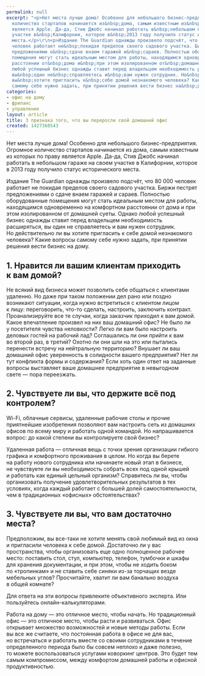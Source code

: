 ```yaml
---
permalink: null
excerpt: "<p>Нет места лучше дома! Особенно для небольшого бизнес-предприятия. Огромное
  количество стартапов начинается из&nbsp;дома, самым известным из&nbsp;которых по&nbsp;праву
  является Apple. Да-да, Стив Джобс начинал работать в&nbsp;небольшом гараже на&nbsp;своем
  участке в&nbsp;Калифорнии, которое в&nbsp;2013 году получило статус исторического
  места.</p>\r\n<p>Издание The Guardian однажды произвело подсчёт, что 80&nbsp;000
  человек работает не&nbsp;покидая пределов своего садового участка. Биржи пестрят
  предложениями о&nbsp;сдаче внаем гаражей и&nbsp;сараев. Полностью оборудованные
  помещения могут стать идеальным местом для работы, находящимся одновременно на&nbsp;комфортном
  расстоянии от&nbsp;дома и&nbsp;при этом изолированном от&nbsp;домашней суеты. Однако
  любой успешный бизнес однажды ставит перед владельцем необходимость расширяться,
  вы&nbsp;один не&nbsp;справляетесь и&nbsp;вам нужен сотрудник. Но&nbsp;действительно&nbsp;ли
  вы&nbsp;хотите пригласить к&nbsp;себе домой незнакомого человека? Какие вопросы
  самому себе нужно задать, при принятии решения вести бизнес на&nbsp;дому.</p>"
categories:
- офис на дому
- фриланс
- управление
layout: article
title: 3 признака того, что вы переросли свой домашний офис
created: 1427368543
---
```

<p>Нет места лучше дома! Особенно для небольшого бизнес-предприятия. Огромное количество стартапов начинается из&nbsp;дома, самым известным из&nbsp;которых по&nbsp;праву является Apple. Да-да, Стив Джобс начинал работать в&nbsp;небольшом гараже на&nbsp;своем участке в&nbsp;Калифорнии, которое в&nbsp;2013 году получило статус исторического места.</p>
<p>Издание The Guardian однажды произвело подсчёт, что 80&nbsp;000 человек работает не&nbsp;покидая пределов своего садового участка. Биржи пестрят предложениями о&nbsp;сдаче внаем гаражей и&nbsp;сараев. Полностью оборудованные помещения могут стать идеальным местом для работы, находящимся одновременно на&nbsp;комфортном расстоянии от&nbsp;дома и&nbsp;при этом изолированном от&nbsp;домашней суеты. Однако любой успешный бизнес однажды ставит перед владельцем необходимость расширяться, вы&nbsp;один не&nbsp;справляетесь и&nbsp;вам нужен сотрудник. Но&nbsp;действительно&nbsp;ли вы&nbsp;хотите пригласить к&nbsp;себе домой незнакомого человека? Какие вопросы самому себе нужно задать, при принятии решения вести бизнес на&nbsp;дому.</p>
<h2>1. Нравится&nbsp;ли вашим клиентам приходить к&nbsp;вам домой?</h2>
<p>Не&nbsp;всякий вид бизнеса может позволить себе общаться с&nbsp;клиентами удаленно. Но&nbsp;даже при таком положении дел рано или поздно возникают ситуации, когда нужно встретиться с&nbsp;клиентом лицом к&nbsp;лицу: переговорить, что-то сделать, настроить, заключить контракт. Проанализируйте все те&nbsp;случаи, когда заказчик приходил к&nbsp;вам домой. Какое впечатление произвел на&nbsp;них ваш домашний офис? Не&nbsp;было&nbsp;ли у&nbsp;посетителя чувства неловкости? Легко&nbsp;ли вам было настроить деловых гостей на&nbsp;рабочий лад? Соглашались&nbsp;ли они прийти к&nbsp;вам во&nbsp;второй раз, в&nbsp;третий? Охотно&nbsp;ли они шли на&nbsp;это или пытались перенести встречу на&nbsp;нейтральную территорию? Внушает&nbsp;ли ваш домашний офис уверенность в&nbsp;солидности вашего предприятия? Нет&nbsp;ли тут конфликта формы и&nbsp;содержания? Если хоть один ответ на&nbsp;заданные вопросы выставляет ваше домашнее предприятие в&nbsp;невыгодном свете&nbsp;— пора переезжать. </p>
<h2>2. Чувствуете&nbsp;ли вы, что держите всё под контролем?</h2>
<p>Wi-Fi, облачные сервисы, удаленные рабочие столы и&nbsp;прочие приятнейшие изобретения позволяют вам настроить сеть из&nbsp;домашних офисов по&nbsp;всему миру и&nbsp;работать одной командой. Но&nbsp;напрашивается вопрос: до&nbsp;какой степени вы&nbsp;контролируете свой бизнес? </p>
<p>Удаленная работа&nbsp;— отличная вещь с&nbsp;точки зрения организации гибкого графика и&nbsp;комфортного проживания в&nbsp;целом. Но&nbsp;когда вы&nbsp;берете на&nbsp;работу нового сотрудника или начинаете новый этап в&nbsp;бизнесе, не&nbsp;чувствуете&nbsp;ли вы&nbsp;необходимость собрать всех под одной крышей и&nbsp;работать как единый цельный организм? Справитесь&nbsp;ли вы, чтобы организовать получение удовлетворительных результатов в&nbsp;тех условиях, когда каждый работает с&nbsp;большей долей самостоятельности, чем в&nbsp;традиционных «офисных» обстоятельствах?</p>
<h2>3. Чувствуете&nbsp;ли вы, что вам достаточно места?</h2>
<p>Предположим, вы&nbsp;все-таки не&nbsp;хотите менять свой любимый вид из&nbsp;окна и&nbsp;пригласили человека к&nbsp;себе домой. Достаточно&nbsp;ли у&nbsp;вас пространства, чтобы организовать еще одно полноценное рабочее место: поставить стол, стул, компьютер, телефон, тумбочки и&nbsp;шкафы для хранения документации, и&nbsp;при этом, чтобы не&nbsp;ходить боком по&nbsp;«тропинкам» и&nbsp;не&nbsp;ставить себе синяки из-за торчащих везде мебельных углов? Просчитайте, хватит&nbsp;ли вам банально воздуха в&nbsp;общей комнате?</p>
<p>Для ответа на&nbsp;эти вопросы привлеките объективного эксперта. Или пользуйтесь онлайн-калькуляторами.</p>
<p>Работа на&nbsp;дому&nbsp;— это отличное место, чтобы начать. Но&nbsp;традиционный офис&nbsp;— это отличное место, чтобы расти и&nbsp;развиваться. Офис открывает множество возможностей и&nbsp;новые методы работы. Если вы&nbsp;все&nbsp;же считаете, что постоянная работа в&nbsp;офисе не&nbsp;для вас, но&nbsp;встречаться и&nbsp;работать вместе со&nbsp;своими сотрудниками в&nbsp;течение определенного периода было&nbsp;бы совсем неплохо и&nbsp;даже полезно, то&nbsp;можете воспользоваться услугами коворкинг центров. Это будет тем самым компромиссом, между комфортом домашней работы и&nbsp;офисной продуктивностью. </p>
